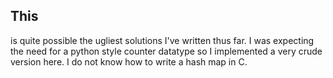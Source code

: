 ## This
is quite possible the ugliest solutions I've written thus far. I was expecting the need for a python style counter datatype so I implemented a very crude version here. I do not know how to write a hash map in C. 
